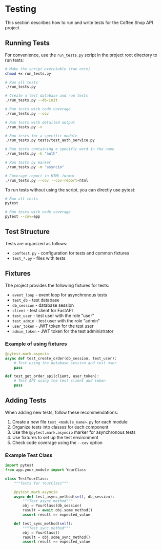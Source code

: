 # Testing

This section describes how to run and write tests for the Coffee Shop API project.

## Running Tests

For convenience, use the `run_tests.py` script in the project root directory to run tests:

```bash
# Make the script executable (run once)
chmod +x run_tests.py

# Run all tests
./run_tests.py

# Create a test database and run tests
./run_tests.py --db-init

# Run tests with code coverage
./run_tests.py --cov

# Run tests with detailed output
./run_tests.py -v

# Run tests for a specific module
./run_tests.py tests/test_auth_service.py

# Run tests containing a specific word in the name
./run_tests.py -k "auth"

# Run tests by marker
./run_tests.py -m "asyncio"

# Coverage report in HTML format
./run_tests.py --cov --cov-report=html
```

To run tests without using the script, you can directly use pytest:

```bash
# Run all tests
pytest

# Run tests with code coverage
pytest --cov=app
```

## Test Structure

Tests are organized as follows:

- `conftest.py` - configuration for tests and common fixtures
- `test_*.py` - files with tests

## Fixtures

The project provides the following fixtures for tests:

- `event_loop` - event loop for asynchronous tests
- `test_db` - test database
- `db_session` - database session
- `client` - test client for FastAPI
- `test_user` - test user with the role "user"
- `test_admin` - test user with the role "admin"
- `user_token` - JWT token for the test user
- `admin_token` - JWT token for the test administrator

### Example of using fixtures

```python
@pytest.mark.asyncio
async def test_create_order(db_session, test_user):
    # Test using the database session and test user
    pass

def test_get_order_api(client, user_token):
    # Test API using the test client and token
    pass
```

## Adding Tests

When adding new tests, follow these recommendations:

1. Create a new file `test_<module_name>.py` for each module
2. Organize tests into classes for each component
3. Use the `@pytest.mark.asyncio` marker for asynchronous tests
4. Use fixtures to set up the test environment
5. Check code coverage using the `--cov` option

### Example Test Class

```python
import pytest
from app.your_module import YourClass

class TestYourClass:
    """Tests for YourClass"""

    @pytest.mark.asyncio
    async def test_async_method(self, db_session):
        """Test async method"""
        obj = YourClass(db_session)
        result = await obj.some_method()
        assert result == expected_value

    def test_sync_method(self):
        """Test sync method"""
        obj = YourClass()
        result = obj.some_sync_method()
        assert result == expected_value
```
